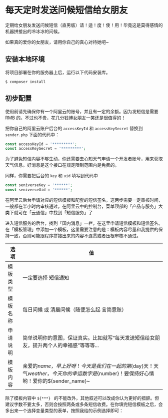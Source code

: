 # 每天定时发送问候短信给女朋友
定期给女朋友发送问候短信（直男版）请！适！度！使！用！毕竟这是莫得感情的机器拼接出的冷冰冰的问候。

如果真的爱你的女朋友，请用你自己的真心对待她吧~

## 安装本地环境

将项目部署在你的服务器上后，运行以下代码安装库。
```shell
$ composer install
```

## 初步配置
使用前请先确保你有一个阿里云的账号，并且有一定的余额。因为发短信是需要 RMB 的。不过也不贵，花几分钱博女朋友一笑还是很值得的！

把你自己的阿里云账户后台的 `accessKeyId` 和 `accessKeySecret` 替换到 `sender.php` 下面的代码中：
```php
const accessKeyId = '*********';
const accessKeySecret = '*********';
```

为了避免短信内容不够生动，你还需要去心知天气申请一个开发者账号，用来获取天气信息。好消息是这个接口在规定限制范围内是免费的。

同样，你需要把后台的 `key` 和 `uid` 填写到代码中
```php
const seniverseKey = '******';
const seniverseUid = '******';
```

在阿里云后台申请对应的短信模板和配套的短信签名，这两步需要一定审核时间，一般都在半小时内审核通过。在阿里云中的控制台，菜单顶部的「产品与服务」大类下就可在「云通信」中找到「短信服务」了

进入短信服务的后台，找到「国内消息」一栏，在这里申请短信模板和短信签名。在「模板管理」中添加一个模板，这里需要注意的是：模板内容尽量和我提供的保持一致，否则可能跟程序拼接出来的内容不连贯或者压根审核不通过。

|  选项 | 值  |
| ------------ | ------------ |
|  模板类型 |  一定要选择 短信通知 |
| 模板名称 | 每日问候 或 清晨问候（随便怎么起 言简意赅）  |
|  申请说明 | 简单说明你的意图，保证真实。比如就写“每天发送短信给女朋友，提升两个人的幸福感”等等等...  |
| 模板内容 | 亲爱的${name}，早上好呀！今天是我们在一起的第${day}天！天气${weather}，今天你的幸运数字是${number}！要保持好心情哟！爱你的${sender_name}~|

除了模板内容中 `${***} ` 的不能改外，其他叙述可以改成你认为更好的措辞。但建议字数不要太多，否则会按照两条或多条短信收费。在你填完短信模板之后，会多出来一个选择变量类型的表单，按照我给的示例选择即可：

